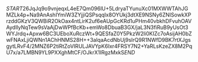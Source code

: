 $START$26JqJq9o9vnjeqxL4eE7Qm096lU+5LdryaTYunuXc01MXWWTAhJGMZLk4p+Na9AnAshIYmiW3ZYjjiQSPsqqIx8OYUkj3dtXE9NSNy6ZNISowkXPrzddGKzV3QWBiR2OkOax4ntLirK2uf6eAUpGcKRd1uPHm40vbkhDFvuhOAVAydIlyNqTew9sVaAjDwWPfBcKb+emWo8DbuaB3GX/jaL3N3fiRuB9yUsOt3WYJrdq+Apxw6BC3UEboXuRczWt+9QESfaZ0Y5PkzW2li0KIZc7oAsijAH0bZwFNAxLjiQWNn1AChHNMS28H++3alqaAcdNbUj9sIrQ9R1NWfD9BK7rtXJgsgytLRvF4/2MNZ6P2tiRtZoVIRULJAVYpK6Ixr4FRSY7N2+YaRLsKzeZX8M2PqU7x/a7LMBN9YL9PXXghMtCF/OJkrX1IRgzMxkS$END$